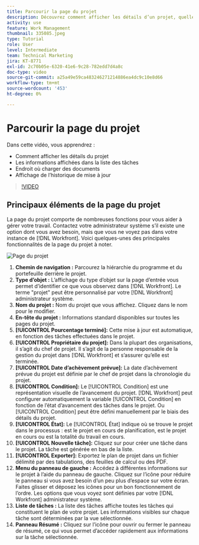 ```yaml
---
title: Parcourir la page du projet
description: Découvrez comment afficher les détails d’un projet, quelles informations s’affichent dans la liste des tâches, où télécharger des documents et comment afficher l’historique de mise à jour dans [!DNL  Workfront].
activity: use
feature: Work Management
thumbnail: 335085.jpeg
type: Tutorial
role: User
level: Intermediate
team: Technical Marketing
jira: KT-8771
exl-id: 2c70b05e-6320-41e6-9c28-782edd7d4a8c
doc-type: video
source-git-commit: a25a49e59ca483246271214886ea4dc9c10e8d66
workflow-type: tm+mt
source-wordcount: '453'
ht-degree: 0%

---
```


# Parcourir la page du projet

Dans cette vidéo, vous apprendrez :

* Comment afficher les détails du projet
* Les informations affichées dans la liste des tâches
* Endroit où charger des documents
* Affichage de l’historique de mise à jour

>[!VIDEO](https://video.tv.adobe.com/v/335085/?quality=12&learn=on)

## Principaux éléments de la page du projet

La page du projet comporte de nombreuses fonctions pour vous aider à gérer votre travail. Contactez votre administrateur système s’il existe une option dont vous avez besoin, mais que vous ne voyez pas dans votre instance de [!DNL Workfront]. Voici quelques-unes des principales fonctionnalités de la page du projet à noter.

![Page du projet](assets/project-page-graphic-for-planner.png)

1. **Chemin de navigation :** Parcourez la hiérarchie du programme et du portefeuille derrière le projet.
2. **Type d’objet :** L’affichage du type d’objet sur la page d’entrée vous permet d’identifier ce que vous observez dans [!DNL Workfront]. Le terme &quot;projet&quot; peut être personnalisé par votre [!DNL Workfront] administrateur système.
3. **Nom du projet :** Nom du projet que vous affichez. Cliquez dans le nom pour le modifier.
4. **En-tête du projet :** Informations standard disponibles sur toutes les pages du projet.
5. **[!UICONTROL Pourcentage terminé]:** Cette mise à jour est automatique, en fonction des tâches effectuées dans le projet.
6. **[!UICONTROL Propriétaire du projet]:** Dans la plupart des organisations, il s’agit du chef de projet. Il s’agit de la personne responsable de la gestion du projet dans [!DNL Workfront] et s’assurer qu’elle est terminée.
7. **[!UICONTROL Date d’achèvement prévue]:** La date d’achèvement prévue du projet est définie par le chef de projet dans la chronologie du projet.
8. **[!UICONTROL Condition]:** Le [!UICONTROL Condition] est une représentation visuelle de l’avancement du projet. [!DNL Workfront] peut configurer automatiquement la variable [!UICONTROL Condition] en fonction de l’état d’avancement des tâches dans le projet. Ou [!UICONTROL Condition] peut être défini manuellement par le biais des détails du projet.
9. **[!UICONTROL État]:** Le [!UICONTROL État] indique où se trouve le projet dans le processus : est le projet en cours de planification, est le projet en cours ou est la totalité du travail en cours.
10. **[!UICONTROL Nouvelle tâche]:** Cliquez sur pour créer une tâche dans le projet. La tâche est générée en bas de la liste.
11. **[!UICONTROL Exporter]:** Exportez le plan de projet dans un fichier délimité par des tabulations, des feuilles de calcul ou des PDF.
12. **Menu du panneau de gauche :** Accédez à différentes informations sur le projet à l’aide du panneau de gauche. Cliquez sur l’icône pour réduire le panneau si vous avez besoin d’un peu plus d’espace sur votre écran. Faites glisser et déposez les icônes pour un bon fonctionnement de l’ordre. Les options que vous voyez sont définies par votre [!DNL Workfront] administrateur système.
13. **Liste de tâches :** La liste des tâches affiche toutes les tâches qui constituent le plan de votre projet. Les informations visibles sur chaque tâche sont déterminées par la vue sélectionnée.
14. **Panneau Résumé :** Cliquez sur l’icône pour ouvrir ou fermer le panneau de résumé, ce qui vous permet d’accéder rapidement aux informations sur la tâche sélectionnée.

<!---
learn more:
simplified left navigation
edit projects
new toolbar for lists
--->
